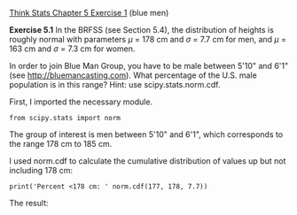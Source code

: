 [Think Stats Chapter 5 Exercise 1](http://greenteapress.com/thinkstats2/html/thinkstats2006.html#toc50) (blue men)

**Exercise 5.1** In the BRFSS (see Section 5.4), the distribution of heights is roughly normal with parameters _μ_ = 178 cm and _σ_ = 7.7 cm for men, and _μ_ = 163 cm and _σ_ = 7.3 cm for women.

In order to join Blue Man Group, you have to be male between 5'10" and 6'1" (see http://bluemancasting.com). What percentage of the U.S. male population is in this range? Hint: use scipy.stats.norm.cdf.

First, I imported the necessary module.

```
from scipy.stats import norm
```

The group of interest is men between 5'10" and 6'1", which corresponds to the range 178 cm to 185 cm.

I used norm.cdf to calculate the cumulative distribution of values up but not including 178 cm:

```
print('Percent <178 cm: ' norm.cdf(177, 178, 7.7))
```

The result: 
